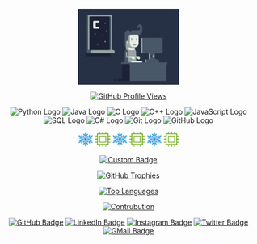<p align='center'>
  <img alt="Night Coding" src="https://raw.githubusercontent.com/AVS1508/AVS1508/master/assets/Night-Coding.gif" align="center" width="200" height="150"/>
</p>

<p align='center' width="200" height="150">
  <a href="https://github.com/shivnathchavan">
    <img src="https://komarev.com/ghpvc/?username=shivnathchavan" alt="GitHub Profile Views">
  </a>
</p>

<p align='center'>
 
  <img src="https://img.shields.io/badge/-Python-05122A?style=flat&logo=python" alt="Python Logo">
  <img src="https://img.shields.io/badge/-Java-05122A?style=flat&logo=Java&logoColor=FFA518" alt="Java Logo">
  <img src="https://img.shields.io/badge/-C-05122A?style=flat&logo=C&logoColor=A8B9CC" alt="C Logo">
  <img src="https://img.shields.io/badge/-C++-05122A?style=flat&logo=C%2B%2B&logoColor=00599C" alt="C++ Logo">
  <img src="https://img.shields.io/badge/-JavaScript-05122A?style=flat&logo=javascript" alt="JavaScript Logo">
  <img src="https://img.shields.io/badge/-SQL-05122A?style=flat&logo=sql" alt="SQL Logo">
  <img src="https://img.shields.io/badge/-C%23-05122A?style=flat&logo=c-sharp" alt="C# Logo">
  <img src="https://img.shields.io/badge/-Git-05122A?style=flat&logo=git" alt="Git Logo">
  <img src="https://img.shields.io/badge/-GitHub-05122A?style=flat&logo=github" alt="GitHub Logo">

</p>
<p align="center">
  <a href="https://archiveprogram.github.com/"><img src="https://raw.githubusercontent.com/acervenky/animated-github-badges/master/assets/acbadge.gif" width="30" height="30" alt="GitHub Archive Program Badge"></a>
  <a href="https://docs.github.com/en/developers"><img src="https://raw.githubusercontent.com/acervenky/animated-github-badges/master/assets/devbadge.gif" width="30" height="30" alt="GitHub Developer Badge"></a>
  <a href="https://archiveprogram.github.com/"><img src="https://raw.githubusercontent.com/acervenky/animated-github-badges/master/assets/acbadge.gif" width="30" height="30" alt="GitHub Archive Program Badge"></a>
  <a href="https://docs.github.com/en/developers"><img src="https://raw.githubusercontent.com/acervenky/animated-github-badges/master/assets/devbadge.gif" width="30" height="30" alt="GitHub Developer Badge"></a>
  <a href="https://archiveprogram.github.com/"><img src="https://raw.githubusercontent.com/acervenky/animated-github-badges/master/assets/acbadge.gif" width="30" height="30" alt="GitHub Archive Program Badge"></a>
  <a href="https://docs.github.com/en/developers"><img src="https://raw.githubusercontent.com/acervenky/animated-github-badges/master/assets/devbadge.gif" width="30" height="30" alt="GitHub Developer Badge"></a>
</p>

<p align='center' width="200" height="150">
  <a href="https://github.com/shivnathchavan">
    <img src="https://img.shields.io/badge/Custom-Badge-green" alt="Custom Badge">
  </a>
</p>
<p align='center'>
  <a href="https://github.com/shivnathchavan"><img src="https://github-profile-trophy.vercel.app/?username=shivnathchavan&row=1&column=8" alt="GitHub Trophies" ></a>
</p>
<p align='center'>
  <a href="https://github.com/anuraghazra/github-readme-stats"><img src="https://github-readme-stats.vercel.app/api/top-langs/?username=shivnathchavan&layout=compact" alt="Top Languages"></a>
</p>
<p align='center'  width="200" height="150" >
  <a href="https://github-readme-streak-stats.herokuapp.com/?user=shivnathchavan"><img src="https://github-readme-streak-stats.herokuapp.com/?user=shivnathchavan" alt="Contrubution"></a>
</p>




<p align="center">
  <a href="https://github.com/shivnathchavan"><img src="https://img.shields.io/badge/-github-24292e?style=flat-circle&labelColor=24292e&logo=github&logoColor=white&link=https://github.com/shivnathchavan" alt="GitHub Badge"></a>
  <a href="https://www.linkedin.com/in/shivnath-chavan-shiva111"><img src="https://img.shields.io/badge/-linkedin-blue?style=flat-circle&logo=Linkedin&logoColor=white&link=https://www.linkedin.com/in/shivnath-chavan-shiva111" alt="LinkedIn Badge"></a>
  <a href="https://www.instagram.com/sh1vnth/?hl=en"><img src="https://img.shields.io/badge/-Instagram-e02c73?style=flat-circle&labelColor=e02c73&logo=Instagram&logoColor=white&link=https://www.instagram.com/sh1vnth/?hl=en" alt="Instagram Badge"></a>
  <a href="https://twitter.com/ChavanShivnath"><img src="https://img.shields.io/badge/-Twitter-1ca0f1?style=flat-circle&labelColor=1ca0f1&logo=twitter&logoColor=white&link=https://twitter.com/ChavanShivnath" alt="Twitter Badge"></a>
  <a href="mailto:Itsshivnath@gmail.com"><img src="https://img.shields.io/badge/-GMail-d54b3d?style=flat-circle&labelColor=d54b3d&logo=gmail&logoColor=white&link=mailto:Itsshivnath@gmail.com" alt="GMail Badge"></a>
</p>
